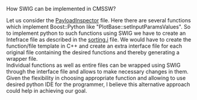 How SWIG can be implemented in CMSSW?  

Let us consider the [PayloadInspector](https://github.com/cms-sw/cmssw/blob/ba6e8604a35283e39e89bc031766843d0afc3240/CondCore/Utilities/src/PayloadInspector.cc) file. Here there are several functions which implement Boost::Python like "PlotBase::setInputParamsValues". So to implement python to such functions using SWIG we have to create an Intefrace file as described in the [sorting.i](https://github.com/KushMehta1511/CERN-GSoC-Boost-Python/blob/main/sorting.i) file. We would have to create the function/file template in C++ and create an extra interface file for each original file containing the desired functions and thereby generating a wrapper file.   
Individual functions as well as entire files can be wrapped using SWIG through the interface file and allows to make necessary changes in them. Given the flexibility in choosing appropriate function and allowing to use desired python IDE for the programmer, I believe this alternative approach could help in achieving our goal.
